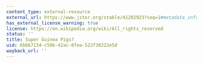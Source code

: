 ```yaml
---
content_type: external-resource
external_url: https://www.jstor.org/stable/41202923?seq=1#metadata_info_tab_contents
has_external_license_warning: true
license: https://en.wikipedia.org/wiki/All_rights_reserved
status: ''
title: Super Guinea Pigs?
uid: 6bb67134-c59b-42ac-8fea-522f30222e5d
wayback_url: ''
---
```

